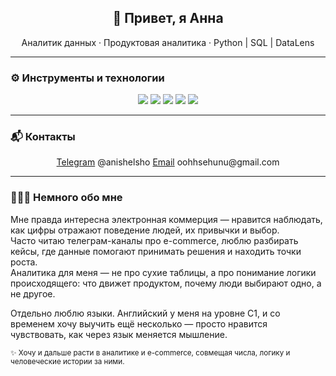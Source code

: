 <h2 align="center">👋 Привет, я Анна</h2>
<p align="center">Аналитик данных · Продуктовая аналитика · Python | SQL | DataLens  </p>

---

### ⚙️ Инструменты и технологии
<p align="center">
  <img src="https://img.shields.io/badge/Python-3670A0?logo=python&logoColor=white"/>
  <img src="https://img.shields.io/badge/SQL-336791?logo=postgresql&logoColor=white"/>
  <img src="https://img.shields.io/badge/DataLens-0033A0?logo=yandex&logoColor=white"/>
  <img src="https://img.shields.io/badge/Jupyter-F37626?logo=jupyter&logoColor=white"/>
  <img src="https://img.shields.io/badge/Excel-217346?logo=microsoft-excel&logoColor=white"/>
</p>

---

### 📬 Контакты
<p align="center">
  <a href="https://t.me/yourtelegram">Telegram</a> @anishelsho
  <a href="mailto:yourmail@gmail.com">Email</a> oohhsehunu@gmail.com
</p>

---

### 🌷🌸🌺 Немного обо мне
Мне правда интересна электронная коммерция — нравится наблюдать, как цифры отражают поведение людей, их привычки и выбор.  
Часто читаю телеграм-каналы про e-commerce, люблю разбирать кейсы, где данные помогают принимать решения и находить точки роста.  
Аналитика для меня — не про сухие таблицы, а про понимание логики происходящего: что движет продуктом, почему люди выбирают одно, а не другое.  

Отдельно люблю языки. Английский у меня на уровне C1, и со временем хочу выучить ещё несколько — просто нравится чувствовать, как через язык меняется мышление.  

<sub>✨ Хочу и дальше расти в аналитике и e-commerce, совмещая числа, логику и человеческие истории за ними.</sub>
